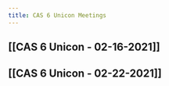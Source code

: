 ```yaml
---
title: CAS 6 Unicon Meetings
---
```


## [[CAS 6 Unicon - 02-16-2021]]
## [[CAS 6 Unicon - 02-22-2021]]
